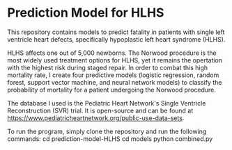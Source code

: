 # Prediction Model for HLHS

This repository contains models to predict fatality in patients with single left ventricle heart defects, specifically hypoplastic left heart syndrome (HLHS).

HLHS affects one out of 5,000 newborns. The Norwood procedure is the most widely used treatment options for HLHS, yet it remains the opertation with the highest risk during staged repair. In order to combat this high mortality rate, I create four predictive models (logistic regression, random forest, support vector machine, and neural network models) to classify the probability of mortality for a patient undergoing the Norwood procedure.

The database I used is the Pediatric Heart Network's Single Ventricle Reconstruction (SVR) trial. It is open-source and can be found at https://www.pediatricheartnetwork.org/public-use-data-sets.

To run the program, simply clone the repository and run the following commands:
  cd prediction-model-HLHS
  cd models
  python combined.py
